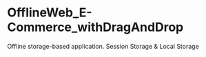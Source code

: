 # OfflineWeb_E-Commerce_withDragAndDrop

Offline storage-based application.
Session Storage & Local Storage
